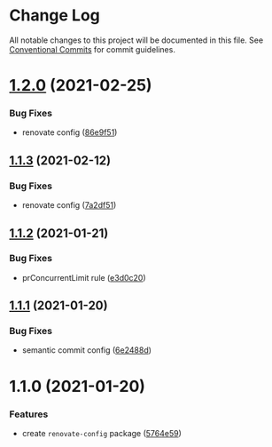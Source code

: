 # Change Log

All notable changes to this project will be documented in this file.
See [Conventional Commits](https://conventionalcommits.org) for commit guidelines.

# [1.2.0](https://github.com/hitechline/development/compare/v1.1.4...v1.2.0) (2021-02-25)


### Bug Fixes

* renovate config ([86e9f51](https://github.com/hitechline/development/commit/86e9f512c10923411bebf5872cfc1544213a1399))





## [1.1.3](https://github.com/hitechline/development/compare/v1.1.2...v1.1.3) (2021-02-12)


### Bug Fixes

* renovate config ([7a2df51](https://github.com/hitechline/development/commit/7a2df512b36a08d853d41aa7ec633cc69fb72da6))





## [1.1.2](https://github.com/hitechline/development/compare/v1.1.1...v1.1.2) (2021-01-21)


### Bug Fixes

* prConcurrentLimit rule ([e3d0c20](https://github.com/hitechline/development/commit/e3d0c2017082b98f8cf959eec336b2b0c27a227f))





## [1.1.1](https://github.com/hitechline/development/compare/v1.1.0...v1.1.1) (2021-01-20)


### Bug Fixes

* semantic commit config ([6e2488d](https://github.com/hitechline/development/commit/6e2488dcf6fabab1821f4ffafad314a0eceb0677))





# 1.1.0 (2021-01-20)


### Features

* create `renovate-config` package ([5764e59](https://github.com/hitechline/development/commit/5764e59c3c6126547b416c0b07d0c0ae7a73cf5d))
